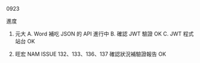 0923

進度

1. 元大
   A. Word 補吃 JSON 的 API 進行中
   B. 確認 JWT 驗證 OK
   C. JWT 程式站台 OK

2. 旺宏 NAM ISSUE 132、133、136、137 確認狀況補驗證報告 OK

